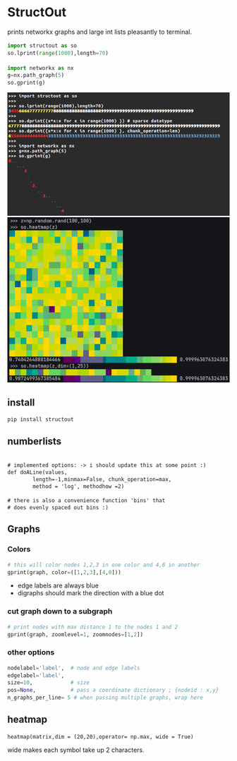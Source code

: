 # StructOut

prints networkx graphs and large int lists pleasantly to terminal.



```python
import structout as so
so.lprint(range(1000),length=70)

import networkx as nx
g=nx.path_graph(5)
so.gprint(g)

```

![''](https://raw.githubusercontent.com/smautner/StructOut/master/example.png)
![''](https://raw.githubusercontent.com/smautner/StructOut/master/heatmapexample.png)


## install

```
pip install structout
```

## numberlists

```

# implemented options: -> i should update this at some point :)
def doALine(values,
        length=-1,minmax=False, chunk_operation=max,
        method = 'log', methodhow =2)

# there is also a convenience function 'bins' that
# does evenly spaced out bins :)

```

## Graphs

### Colors

```python
# this will color nodes 1,2,3 in one color and 4,0 in another
gprint(graph, color=([1,2,3],[4,0]))
```

-  edge labels are always blue
-  digraphs should mark the direction with a blue dot

### cut graph down to a subgraph

```python
# print nodes with max distance 1 to the nodes 1 and 2
gprint(graph, zoomlevel=1, zoomnodes=[1,2])
```


### other options

```python
nodelabel='label',  # node and edge labels
edgelabel='label',
size=10,            # size
pos=None,           # pass a coordinate dictionary ; {nodeid : x,y}
n_graphs_per_line= 5 # when passing multiple graphs, wrap here
```

## heatmap

```
heatmap(matrix,dim = (20,20),operator= np.max, wide = True)
```
wide makes each symbol take up 2 characters.
